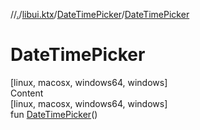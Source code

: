 //[.](../../index.md)/[libui.ktx](../index.md)/[DateTimePicker](index.md)/[DateTimePicker](-date-time-picker.md)



# DateTimePicker  
[linux, macosx, windows64, windows]  
Content  
[linux, macosx, windows64, windows]  
fun [DateTimePicker](-date-time-picker.md)()  



